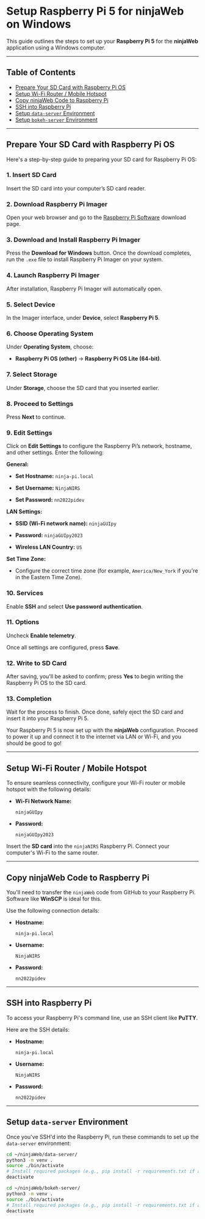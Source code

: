 # Setup Raspberry Pi 5 for ninjaWeb on Windows

This guide outlines the steps to set up your **Raspberry Pi 5** for the **ninjaWeb** application using a Windows computer.

---

## Table of Contents

* [Prepare Your SD Card with Raspberry Pi OS](#prepare-your-sd-card-with-raspberry-pi-os)
* [Setup Wi-Fi Router / Mobile Hotspot](#setup-wi-fi-router--mobile-hotspot)
* [Copy ninjaWeb Code to Raspberry Pi](#copy-ninjaweb-code-to-raspberry-pi)
* [SSH into Raspberry Pi](#ssh-into-raspberry-pi)
* [Setup `data-server` Environment](#setup-data-server-environment)
* [Setup `bokeh-server` Environment](#setup-bokeh-server-environment)

---

## Prepare Your SD Card with Raspberry Pi OS

Here's a step-by-step guide to preparing your SD card for Raspberry Pi OS:

### 1. Insert SD Card

Insert the SD card into your computer’s SD card reader.

### 2. Download Raspberry Pi Imager

Open your web browser and go to the [Raspberry Pi Software](https://www.raspberrypi.com/software/) download page.

### 3. Download and Install Raspberry Pi Imager

Press the **Download for Windows** button. Once the download completes, run the `.exe` file to install Raspberry Pi Imager on your system.

### 4. Launch Raspberry Pi Imager

After installation, Raspberry Pi Imager will automatically open.

### 5. Select Device

In the Imager interface, under **Device**, select **Raspberry Pi 5**.

### 6. Choose Operating System

Under **Operating System**, choose:

* **Raspberry Pi OS (other)** $\rightarrow$ **Raspberry Pi OS Lite (64-bit)**.

### 7. Select Storage

Under **Storage**, choose the SD card that you inserted earlier.

### 8. Proceed to Settings

Press **Next** to continue.

### 9. Edit Settings

Click on **Edit Settings** to configure the Raspberry Pi’s network, hostname, and other settings. Enter the following:

**General:**

* **Set Hostname:** `ninja-pi.local`

* **Set Username:** `NinjaNIRS`

* **Set Password:** `nn2022pidev`

**LAN Settings:**

* **SSID (Wi-Fi network name):** `ninjaGUIpy`

* **Password:** `ninjaGUIpy2023`

* **Wireless LAN Country:** `US`

**Set Time Zone:**

* Configure the correct time zone (for example, `America/New_York` if you're in the Eastern Time Zone).

### 10. Services

Enable **SSH** and select **Use password authentication**.

### 11. Options

Uncheck **Enable telemetry**.

Once all settings are configured, press **Save**.

### 12. Write to SD Card

After saving, you'll be asked to confirm; press **Yes** to begin writing the Raspberry Pi OS to the SD card.

### 13. Completion

Wait for the process to finish. Once done, safely eject the SD card and insert it into your Raspberry Pi 5.

Your Raspberry Pi 5 is now set up with the **ninjaWeb** configuration. Proceed to power it up and connect it to the internet via LAN or Wi-Fi, and you should be good to go!

---

## Setup Wi-Fi Router / Mobile Hotspot

To ensure seamless connectivity, configure your Wi-Fi router or mobile hotspot with the following details:

* **Wi-Fi Network Name:**
    ```
    ninjaGUIpy
    ```
* **Password:**
    ```
    ninjaGUIpy2023
    ```

Insert the **SD card** into the `ninjaNIRS` Raspberry Pi. Connect your computer's Wi-Fi to the same router.

---

## Copy ninjaWeb Code to Raspberry Pi

You'll need to transfer the `ninjaWeb` code from GitHub to your Raspberry Pi. Software like **WinSCP** is ideal for this.

Use the following connection details:

* **Hostname:**
    ```
    ninja-pi.local
    ```
* **Username:**
    ```
    NinjaNIRS
    ```
* **Password:**
    ```
    nn2022pidev
    ```

---

## SSH into Raspberry Pi

To access your Raspberry Pi's command line, use an SSH client like **PuTTY**.

Here are the SSH details:

* **Hostname:**
    ```
    ninja-pi.local
    ```
* **Username:**
    ```
    NinjaNIRS
    ```
* **Password:**
    ```
    nn2022pidev
    ```

---

## Setup `data-server` Environment

Once you've SSH'd into the Raspberry Pi, run these commands to set up the `data-server` environment:

```bash
cd ~/ninjaWeb/data-server/
python3 -m venv .
source ./bin/activate
# Install required packages (e.g., pip install -r requirements.txt if a requirements file exists)
deactivate

cd ~/ninjaWeb/bokeh-server/
python3 -m venv .
source ./bin/activate
# Install required packages (e.g., pip install -r requirements.txt if a requirements file exists)
deactivate
